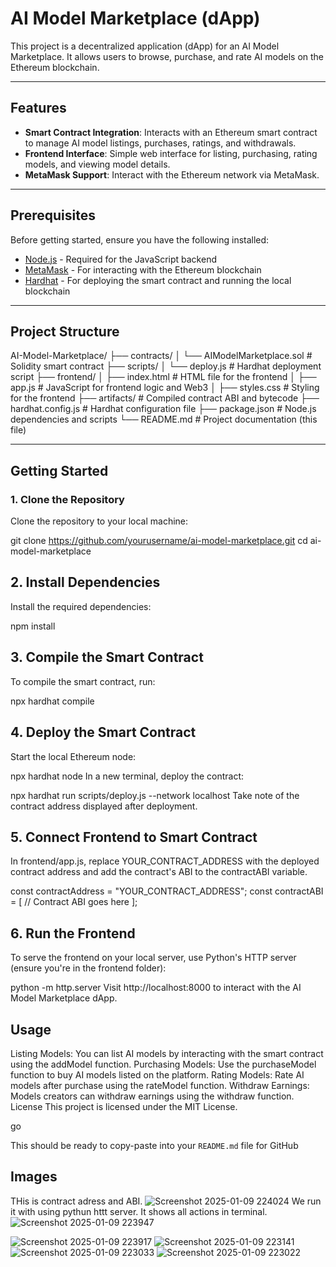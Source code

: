 # AI Model Marketplace (dApp)

This project is a decentralized application (dApp) for an AI Model Marketplace. It allows users to browse, purchase, and rate AI models on the Ethereum blockchain.

---

## Features

- **Smart Contract Integration**: Interacts with an Ethereum smart contract to manage AI model listings, purchases, ratings, and withdrawals.
- **Frontend Interface**: Simple web interface for listing, purchasing, rating models, and viewing model details.
- **MetaMask Support**: Interact with the Ethereum network via MetaMask.

---

## Prerequisites

Before getting started, ensure you have the following installed:

- [Node.js](https://nodejs.org/) - Required for the JavaScript backend
- [MetaMask](https://metamask.io/) - For interacting with the Ethereum blockchain
- [Hardhat](https://hardhat.org/) - For deploying the smart contract and running the local blockchain

---

## Project Structure

AI-Model-Marketplace/ ├── contracts/ │ └── AIModelMarketplace.sol # Solidity smart contract ├── scripts/ │ └── deploy.js # Hardhat deployment script ├── frontend/ │ ├── index.html # HTML file for the frontend │ ├── app.js # JavaScript for frontend logic and Web3 │ ├── styles.css # Styling for the frontend ├── artifacts/ # Compiled contract ABI and bytecode ├── hardhat.config.js # Hardhat configuration file ├── package.json # Node.js dependencies and scripts └── README.md # Project documentation (this file)


---

## Getting Started

### 1. Clone the Repository

Clone the repository to your local machine:

git clone https://github.com/yourusername/ai-model-marketplace.git
cd ai-model-marketplace
## 2. Install Dependencies
Install the required dependencies:


npm install
## 3. Compile the Smart Contract
To compile the smart contract, run:


npx hardhat compile
## 4. Deploy the Smart Contract
Start the local Ethereum node:


npx hardhat node
In a new terminal, deploy the contract:


npx hardhat run scripts/deploy.js --network localhost
Take note of the contract address displayed after deployment.

## 5. Connect Frontend to Smart Contract
In frontend/app.js, replace YOUR_CONTRACT_ADDRESS with the deployed contract address and add the contract's ABI to the contractABI variable.


const contractAddress = "YOUR_CONTRACT_ADDRESS";
const contractABI = [
  // Contract ABI goes here
];
## 6. Run the Frontend
To serve the frontend on your local server, use Python's HTTP server (ensure you're in the frontend folder):


python -m http.server
Visit http://localhost:8000 to interact with the AI Model Marketplace dApp.

## Usage
Listing Models: You can list AI models by interacting with the smart contract using the addModel function.
Purchasing Models: Use the purchaseModel function to buy AI models listed on the platform.
Rating Models: Rate AI models after purchase using the rateModel function.
Withdraw Earnings: Models creators can withdraw earnings using the withdraw function.
License
This project is licensed under the MIT License.

go

This should be ready to copy-paste into your `README.md` file for GitHub
## Images
THis is contract adress and ABI.
![Screenshot 2025-01-09 224024](https://github.com/user-attachments/assets/84ada5f2-73ee-4f56-abad-f7835499f078)
We run it with using pythun httt server. It shows all actions in terminal.
![Screenshot 2025-01-09 223947](https://github.com/user-attachments/assets/815a7245-b4e8-4e59-b676-2a2637fd3296)

![Screenshot 2025-01-09 223917](https://github.com/user-attachments/assets/7e3712d3-05c9-49aa-b0be-3187dbbfc1e6)
![Screenshot 2025-01-09 223141](https://github.com/user-attachments/assets/54486f42-0220-4a3a-8790-c01e3b5eee8c)
![Screenshot 2025-01-09 223033](https://github.com/user-attachments/assets/91db5d3a-17a8-46f6-972c-f9fc7ffe775e)
![Screenshot 2025-01-09 223022](https://github.com/user-attachments/assets/75d87f1a-7e27-4e05-ac22-51ee46846772)


